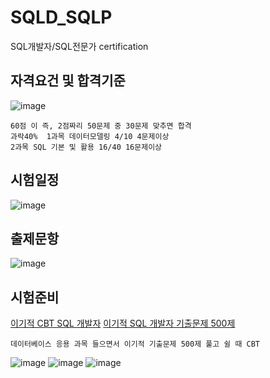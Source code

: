 # SQLD_SQLP
SQL개발자/SQL전문가  certification

## 자격요건 및 합격기준
![image](https://github.com/wonttan/SQLD_SQLP/assets/58906858/cc8e8790-50c4-4efc-926a-7d4272b00a98)
```
60점 이 즉, 2점짜리 50문제 중 30문제 맞추면 합격
과락40%  1과목 데이터모델링 4/10 4문제이상
2과목 SQL 기본 및 활용 16/40 16문제이상
```

## 시험일정
![image](https://github.com/wonttan/SQLD_SQLP/assets/58906858/82367731-d736-46fc-a5ad-af98475bc1b7)

## 출제문항
![image](https://github.com/wonttan/SQLD_SQLP/assets/58906858/fbf5f40e-8648-4fe1-a0c3-b38cb424f510)

## 시험준비
[이기적 CBT SQL 개발자](https://cbt.youngjin.com/exam/index.php?no=73)
[이기적 SQL 개발자 기출문제 500제](https://license.youngjin.com/free_edu/free_edu_mp4.asp?elc_cd=2536&cate_cd=2393)
```
데이터베이스 응용 과목 들으면서 이기적 기출문제 500제 풀고 쉴 때 CBT
```
![image](https://github.com/wonchihyeon/SQLD_SQLP/assets/58906858/d0e5f82d-3df7-44aa-8c6b-29e4dc7ec7b8)
![image](https://github.com/wonchihyeon/SQLD_SQLP/assets/58906858/239539e7-daba-4887-b6aa-abb2b195f450)
![image](https://github.com/wonchihyeon/SQLD_SQLP/assets/58906858/2a753950-e317-4194-b3be-9db85738624a)

